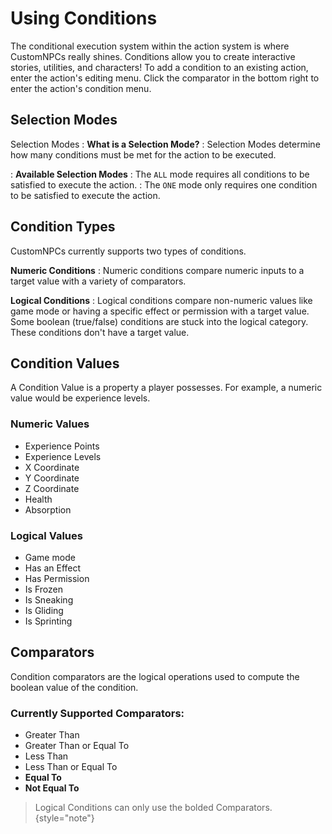 # Using Conditions

The conditional execution system within the action system is where CustomNPCs really shines.
Conditions allow you to create interactive stories, utilities, and characters!
To add a condition to an existing action, enter the action's editing menu.
Click the comparator in the bottom right to enter the action's condition menu.

## Selection Modes
Selection Modes
: **What is a Selection Mode?** 
: Selection Modes determine how many conditions must be met for the action to be executed.

: **Available Selection Modes**
: The `ALL` mode requires all conditions to be satisfied to execute the action.
: The `ONE` mode only requires one condition to be satisfied to execute the action. 

## Condition Types
CustomNPCs currently supports two types of conditions. 

**Numeric Conditions**
: Numeric conditions compare numeric inputs to a target value with a variety of comparators.

**Logical Conditions**
:
Logical conditions compare non-numeric values like game mode
or having a specific effect or permission with a target value.
Some boolean (true/false) conditions are stuck into the logical category.
These conditions don't have a target value. 

## Condition Values
A Condition Value is a property a player possesses. For example, a numeric value would be experience levels.

### Numeric Values
- Experience Points
- Experience Levels
- X Coordinate
- Y Coordinate
- Z Coordinate
- Health
- Absorption

### Logical Values
- Game mode
- Has an Effect
- Has Permission
- Is Frozen
- Is Sneaking
- Is Gliding
- Is Sprinting

## Comparators
Condition comparators are the logical operations used to compute the
<tooltip term="Boolean Value">boolean value</tooltip>
of the condition.

### Currently Supported Comparators:
- Greater Than
- Greater Than or Equal To
- Less Than
- Less Than or Equal To
- **Equal To**
- **Not Equal To**

> Logical Conditions can only use the bolded Comparators.  {style="note"}

